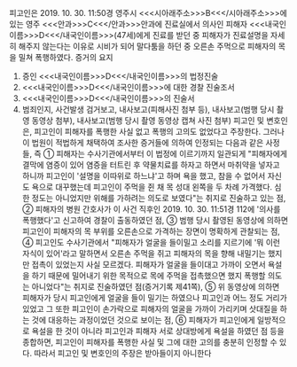 피고인은 2019. 10. 30. 11:50경 영주시 <<<시아래주소>>>B<<</시아래주소>>>에 있는 영주 <<<안과>>>C<<</안과>>>안과에 진료실에서 의사인 피해자 <<<내국인이름>>>D<<</내국인이름>>>(47세)에게 진료를 받던 중 피해자가 진료설명을 자세히 해주지 않는다는 이유로 시비가 되어 말다툼을 하던 중 오른손 주먹으로 피해자의 목을 밀쳐 폭행하였다. 증거의 요지
1. 증인 <<<내국인이름>>>D<<</내국인이름>>>의 법정진술
1. <<<내국인이름>>>D<<</내국인이름>>>에 대한 경찰 진술조서
1. <<<내국인이름>>>D<<</내국인이름>>>의 진술서
1. 범죄인지, 사건발생 검거보고, 내사보고(피해사진 첨부 등), 내사보고(범행 당시 촬영 동영상 첨부), 내사보고(범행 당시 촬영 동영상 캡쳐 사진 첨부)
피고인 및 변호인은, 피고인이 피해자를 폭행한 사실 없고 폭행의 고의도 없었다고 주장한다.
그러나 이 법원이 적법하게 채택하여 조사한 증거들에 의하여 인정되는 다음과 같은 사정들, 즉 ① 피해자는 수사기관에서부터 이 법정에 이르기까지 일관되게 "피해자에게 결막에 염증이 있어 염증을 터트린 후 약물치료를 하자고 하면서 마취약을 넣자고 하니까 피고인이 '설명을 이따위로 하느냐'고 하며 욕을 했고, 참을 수 없어서 자신도 욕으로 대꾸했는데 피고인이 주먹을 쥔 채 목 성대 왼쪽을 두 차례 가격했다. 심한 정도는 아니었지만 위해를 가하려는 의도로 보였다"는 취지로 진술하고 있는 점, ② 피해자의 병원 간호사가 이 사건 직후인 2019. 10. 30. 11:51경 112에 '의사를 폭행했다'고 신고하여 경찰이 출동하였던 점, ③ 범행 당시 촬영된 동영상에 의하면 피고인이 피해자의 목 부위를 오른손으로 가격하는 장면이 명확하게 관찰되는 점, ④ 피고인도 수사기관에서 "피해자가 얼굴을 들이밀고 소리를 지르기에 '뭐 이런 자식이 있어'라고 말하면서 오른손 주먹을 쥐고 피해자의 목을 향해 내밀기는 했지만 접촉이 있었는지 사실 모르겠다. 피해자가 얼굴을 들이대고 가까이 오면서 욕설을 하기 때문에 밀어내기 위한 목적으로 목에 주먹을 접촉했으면 했지 폭행할 의도는 아니었다"는 취지로 진술하였던 점(증거기록 제41쪽), ⑤ 위 동영상에 의하면 피해자가 당시 피고인에게 얼굴을 들이 밀기는 하였으나 피고인과 어느 정도 거리가 있었고 그 또한 피고인이 손가락으로 피해자의 얼굴을 가까이 가리키며 삿대질을 하는 것에 대응하는 과정이었던 것으로 보이는 점, ⑥ 피해자가 피고인에게 일방적으로 욕설을 한 것이 아니라 피고인과 피해자 서로 상대방에게 욕설을 하였던 점 등을 종합하면, 피고인이 피해자를 폭행한 사실 및 그에 대한 고의를 충분히 인정할 수 있다. 따라서 피고인 및 변호인의 주장은 받아들이지 아니한다
